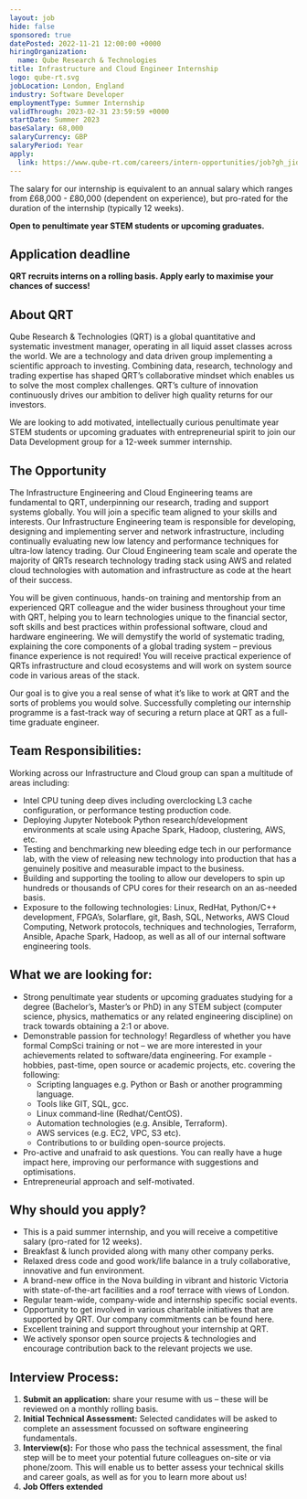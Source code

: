 ```yaml
---
layout: job
hide: false
sponsored: true
datePosted: 2022-11-21 12:00:00 +0000
hiringOrganization:
  name: Qube Research & Technologies
title: Infrastructure and Cloud Engineer Internship
logo: qube-rt.svg
jobLocation: London, England
industry: Software Developer
employmentType: Summer Internship
validThrough: 2023-02-31 23:59:59 +0000
startDate: Summer 2023
baseSalary: 68,000
salaryCurrency: GBP
salaryPeriod: Year
apply:
  link: https://www.qube-rt.com/careers/intern-opportunities/job?gh_jid=6495363002
---
```


The salary for our internship is equivalent to an annual salary which ranges from £68,000 - £80,000 (dependent on experience), but pro-rated for the duration of the internship (typically 12 weeks).

**Open to penultimate year STEM students or upcoming graduates.**

## Application deadline
**QRT recruits interns on a rolling basis. Apply early to maximise your chances of success!**

## About QRT
Qube Research & Technologies (QRT) is a global quantitative and systematic investment manager, operating in all liquid asset classes across the world. We are a technology and data driven group implementing a scientific approach to investing. Combining data, research, technology and trading expertise has shaped QRT’s collaborative mindset which enables us to solve the most complex challenges. QRT’s culture of innovation continuously drives our ambition to deliver high quality returns for our investors.

We are looking to add motivated, intellectually curious penultimate year STEM students or upcoming graduates with entrepreneurial spirit to join our Data Development group for a 12-week summer internship.

## The Opportunity
The Infrastructure Engineering and Cloud Engineering teams are fundamental to QRT, underpinning our research, trading and support systems globally. You will join a specific team aligned to your skills and interests. Our Infrastructure Engineering team is responsible for developing, designing and implementing server and network infrastructure, including continually evaluating new low latency and performance techniques for ultra-low latency trading. Our Cloud Engineering team scale and operate the majority of QRTs research technology trading stack using AWS and related cloud technologies with automation and infrastructure as code at the heart of their success.

You will be given continuous, hands-on training and mentorship from an experienced QRT colleague and the wider business throughout your time with QRT, helping you to learn technologies unique to the financial sector, soft skills and best practices within professional software, cloud and hardware engineering. We will demystify the world of systematic trading, explaining the core components of a global trading system – previous finance experience is not required! You will receive practical experience of QRTs infrastructure and cloud ecosystems and will work on system source code in various areas of the stack.

Our goal is to give you a real sense of what it’s like to work at QRT and the sorts of problems you would solve. Successfully completing our internship programme is a fast-track way of securing a return place at QRT as a full-time graduate engineer.


## Team Responsibilities:
Working across our Infrastructure and Cloud group can span a multitude of areas including:
- Intel CPU tuning deep dives including overclocking L3 cache configuration, or performance testing production code.
- Deploying Jupyter Notebook Python research/development environments at scale using Apache Spark, Hadoop, clustering, AWS, etc.
- Testing and benchmarking new bleeding edge tech in our performance lab, with the view of releasing new technology into production that has a genuinely positive and measurable impact to the business.
- Building and supporting the tooling to allow our developers to spin up hundreds or thousands of CPU cores for their research on an as-needed basis.
- Exposure to the following technologies: Linux, RedHat, Python/C++ development, FPGA’s, Solarflare, git, Bash, SQL, Networks, AWS Cloud Computing, Network protocols, techniques and technologies, Terraform, Ansible, Apache Spark, Hadoop, as well as all of our internal software engineering tools.
 

## What we are looking for:
- Strong penultimate year students or upcoming graduates studying for a degree (Bachelor’s, Master’s or PhD) in any STEM subject (computer science, physics, mathematics or any related engineering discipline) on track towards obtaining a 2:1 or above.
- Demonstrable passion for technology! Regardless of whether you have formal CompSci training or not – we are more interested in your achievements related to software/data engineering. For example - hobbies, past-time, open source or academic projects, etc. covering the following:
  - Scripting languages e.g. Python or Bash or another programming language.
  - Tools like GIT, SQL, gcc.
  - Linux command-line (Redhat/CentOS).
  - Automation technologies (e.g. Ansible, Terraform).
  - AWS services (e.g. EC2, VPC, S3 etc).
  - Contributions to or building open-source projects.
- Pro-active and unafraid to ask questions. You can really have a huge impact here, improving our performance with suggestions and optimisations.
- Entrepreneurial approach and self-motivated.
 

## Why should you apply?
- This is a paid summer internship, and you will receive a competitive salary (pro-rated for 12 weeks).
- Breakfast & lunch provided along with many other company perks.
- Relaxed dress code and good work/life balance in a truly collaborative, innovative and fun environment.
- A brand-new office in the Nova building in vibrant and historic Victoria with state-of-the-art facilities and a roof terrace with views of London.
- Regular team-wide, company-wide and internship specific social events.
- Opportunity to get involved in various charitable initiatives that are supported by QRT. Our company commitments can be found here.
- Excellent training and support throughout your internship at QRT.
- We actively sponsor open source projects & technologies and encourage contribution back to the relevant projects we use.
 

## Interview Process:
1. **Submit an application:** share your resume with us – these will be reviewed on a monthly rolling basis.
2. **Initial Technical Assessment:** Selected candidates will be asked to complete an assessment focussed on software engineering fundamentals.
3. **Interview(s):** For those who pass the technical assessment, the final step will be to meet your potential future colleagues on-site or via phone/zoom. This will enable us to better assess your technical skills and career goals, as well as for you to learn more about us!
4. **Job Offers extended**
